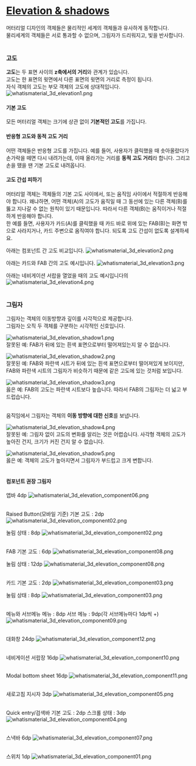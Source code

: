 # [Elevation & shadows](https://material.io/guidelines/material-design/elevation-shadows.html)
머터리얼 디자인의 객체들은 물리적인 세계의 객체들과 유사하게 동작합니다.<br>
물리세계의 객체들은 서로 통과할 수 없으며, 그림자가 드리워지고, 빛을 반사합니다.<br>
<br>

### 고도
**고도**는 두 표면 사이의 **z축에서의 거리**와 관계가 있습니다.<br>
고도는 한 표면의 윗면에서 다른 표면의 윗면의 거리로 측정이 됩니다.<br>
자식 객체의 고도는 부모 객체의 고도에 상대적입니다.<br>
![whatismaterial_3d_elevation1.png](https://storage.googleapis.com/material-design/publish/material_v_11/assets/0B6Okdz75tqQsTVdGcm1LX0dVeGM/whatismaterial_3d_elevation1.png)
<br>

#### 기본 고도
모든 머터리얼 객체는 크기에 상관 없이 **기본적인 고도**를 가집니다.
<br>

#### 반응형 고도와 동적 고도 거리
어떤 객체들은 반응형 고도를 가집니다. 예를 들어, 사용자가 클릭했을 때 솟아올랐다가 손가락을 떼면 다시 내려가는데, 이때 올라가는 거리를 **동적 고도 거리**라 합니다. 그리고 손을 뗐을 땐 기본 고도로 내려옵니다.
<br>

#### 고도 간섭 피하기
머터리얼 객체는 객체들의 기본 고도 사이에서, 또는 움직임 사이에서 적절하게 반응해야 합니다. 왜냐하면, 어떤 객체(A)의 고도가 움직일 때 그 동선에 있는 다른 객체(B)를 뚫고 지나갈 수 없는 원칙이 있기 때문입니다. 따라서 다른 객체(B)는 움직이거나 적절하게 반응해야 합니다.<br>
한 예를 들면, 사용자가 카드(A)를 클릭했을 때 카드 바로 위에 있는 FAB(B)는 화면 밖으로 사라지거나, 카드 주변으로 옴직여야 합니다. 되도록 고도 간섭이 없도록 설계하세요.
<br>

아래는 컴포넌트 간 고도 비교입니다.
![whatismaterial_3d_elevation2.png](https://storage.googleapis.com/material-design/publish/material_v_11/assets/0Bzhp5Z4wHba3VG9SaVpNbkpHb2s/whatismaterial_3d_elevation2.png)
<br>

아래는 카드와 FAB 간의 고도 예시입니다.
![whatismaterial_3d_elevation3.png](https://storage.googleapis.com/material-design/publish/material_v_11/assets/0B8v7jImPsDi-cUtqZzE0REdJdnc/whatismaterial_3d_elevation3.png)
<br>

아래는 네비게이션 서랍을 열었을 때의 고도 예시입니다의
![whatismaterial_3d_elevation4.png](https://storage.googleapis.com/material-design/publish/material_v_11/assets/0B8v7jImPsDi-eV81TDFrR2ZPU1E/whatismaterial_3d_elevation4.png)
<br>
<br>

### 그림자
그림자는 객체의 이동방향과 깊이를 시각적으로 제공합니다.<br>
그림자는 오직 두 객체를 구분하는 시각적인 신호입니다.

![whatismaterial_3d_elevation_shadow1.png](https://storage.googleapis.com/material-design/publish/material_v_11/assets/0B6Okdz75tqQsYUJ6a1luU1ZtUWs/whatismaterial_3d_elevation_shadow1.png)<br>
잘못된 예: FAB가 뒤에 있는 흰색 표면으로부터 떨어져있는지 알 수 없습니다.
<br>

![whatismaterial_3d_elevation_shadow2.png](https://storage.googleapis.com/material-design/publish/material_v_11/assets/0Bzhp5Z4wHba3ZDc2TUNPMEdNSkE/whatismaterial_3d_elevation_shadow2.png)<br>
잘못된 예: FAB와 파란색 시트가 뒤에 있는 흰색 표면으로부터 떨어져있게 보이지만, FAB와 파란색 시트의 그림자가 비슷하기 때문에 같은 고도에 있는 것처럼 보입니다.
<br>

![whatismaterial_3d_elevation_shadow3.png](https://storage.googleapis.com/material-design/publish/material_v_11/assets/0Bzhp5Z4wHba3U1JzN0ltV1ViUWs/whatismaterial_3d_elevation_shadow3.png)<br>
옳은 예: FAB의 고도는 파란색 시트보다 높습니다. 따라서 FAB의 그림자는 더 넓고 부드럽습니다.
<br>
<br>

움직임에서 그림자는 객체의 **이동 방향에 대한 신호**를 보냅니다.

![whatismaterial_3d_elevation_shadow4.png](https://storage.googleapis.com/material-design/publish/material_v_11/assets/0B6Okdz75tqQsRlUtdkk1c2xwUkU/whatismaterial_3d_elevation_shadow4.png)<br>
잘못된 예: 그림자 없이 고도의 변화를 알리는 것은 어렵습니다. 사각형 객체의 고도가 높아진 건지, 크기가 커진 건지 알 수 없습니다.
<br>

![whatismaterial_3d_elevation_shadow5.png](https://storage.googleapis.com/material-design/publish/material_v_11/assets/0B6Okdz75tqQsMlg5UmlWV2FnQ3M/whatismaterial_3d_elevation_shadow5.png)<br>
옳은 예: 객체의 고도가 높아지면서 그림자가 부드럽고 크게 변합니다.
<br>
<br>

#### 컴포넌트 권장 그림자
앱바
4dp
![whatismaterial_3d_elevation_component06.png](https://storage.googleapis.com/material-design/publish/material_v_11/assets/0B-Ef4kCjUzkPZ1lQV2ZEeTAxMzg/whatismaterial_3d_elevation_component06.png)
<br>
<br>

Raised Button(모바일 기준)
기본 고도 : 2dp
![whatismaterial_3d_elevation_component02.png](https://storage.googleapis.com/material-design/publish/material_v_11/assets/0B-Ef4kCjUzkPSy1NQUtNdW5idXc/whatismaterial_3d_elevation_component02.png)
<br>

눌림 상태 : 8dp
![whatismaterial_3d_elevation_component02.png](https://storage.googleapis.com/material-design/publish/material_v_11/assets/0B-Ef4kCjUzkPSy1NQUtNdW5idXc/whatismaterial_3d_elevation_component02.png)
<br>
<br>

FAB
기본 고도 : 6dp
![whatismaterial_3d_elevation_component08.png](https://storage.googleapis.com/material-design/publish/material_v_11/assets/0B-Ef4kCjUzkPRFp6VHZ0UTc1V2M/whatismaterial_3d_elevation_component08.png)
<br>

눌림 상태 : 12dp
![whatismaterial_3d_elevation_component08.png](https://storage.googleapis.com/material-design/publish/material_v_11/assets/0B-Ef4kCjUzkPRFp6VHZ0UTc1V2M/whatismaterial_3d_elevation_component08.png)
<br>
<br>

카드
기본 고도 : 2dp
![whatismaterial_3d_elevation_component03.png](https://storage.googleapis.com/material-design/publish/material_v_11/assets/0B-Ef4kCjUzkPb1Y5MjNXT2owMFE/whatismaterial_3d_elevation_component03.png)
<br>

눌림 상태 : 8dp
![whatismaterial_3d_elevation_component03.png](https://storage.googleapis.com/material-design/publish/material_v_11/assets/0B-Ef4kCjUzkPb1Y5MjNXT2owMFE/whatismaterial_3d_elevation_component03.png)
<br>
<br>

메뉴와 서브메뉴
메뉴 : 8dp
서브 메뉴 : 9dp(각 서브메뉴마다 1dp씩 +)
![whatismaterial_3d_elevation_component09.png](https://storage.googleapis.com/material-design/publish/material_v_11/assets/0B-Ef4kCjUzkPN0FNTXJ0eU5ybXM/whatismaterial_3d_elevation_component09.png)
<br>
<br>

대화창
24dp
![whatismaterial_3d_elevation_component12.png](https://storage.googleapis.com/material-design/publish/material_v_11/assets/0B-Ef4kCjUzkPbEVrM01tYlVwR28/whatismaterial_3d_elevation_component12.png)
<br>
<br>

네비게이션 서랍장
16dp
![whatismaterial_3d_elevation_component10.png](https://storage.googleapis.com/material-design/publish/material_v_11/assets/0B-Ef4kCjUzkPT2pNX0hoeWN5YzA/whatismaterial_3d_elevation_component10.png)
<br>
<br>

Modal bottom sheet
16dp
![whatismaterial_3d_elevation_component11.png](https://storage.googleapis.com/material-design/publish/material_v_11/assets/0B-Ef4kCjUzkPRXF4amhNZVFFcjQ/whatismaterial_3d_elevation_component11.png)
<br>
<br>

새로고침 지시자
3dp
![whatismaterial_3d_elevation_component05.png](https://storage.googleapis.com/material-design/publish/material_v_11/assets/0B-Ef4kCjUzkPMWh1ZmwtTHlwMk0/whatismaterial_3d_elevation_component05.png)
<br>
<br>

Quick entry/검색바
기본 고도 : 2dp
스크롤 상태 : 3dp
![whatismaterial_3d_elevation_component04.png](https://storage.googleapis.com/material-design/publish/material_v_11/assets/0Bzhp5Z4wHba3alQzSmJWQlg0ZWc/whatismaterial_3d_elevation_component04.png)
<br>
<br>

스낵바
6dp
![whatismaterial_3d_elevation_component07.png](https://storage.googleapis.com/material-design/publish/material_v_11/assets/0B-Ef4kCjUzkPeUFYaWwwM1N3d0E/whatismaterial_3d_elevation_component07.png)
<br>
<br>

스위치
1dp
![whatismaterial_3d_elevation_component01.png](https://storage.googleapis.com/material-design/publish/material_v_11/assets/0B-Ef4kCjUzkPc1E0T1BZZ2V2d2s/whatismaterial_3d_elevation_component01.png)